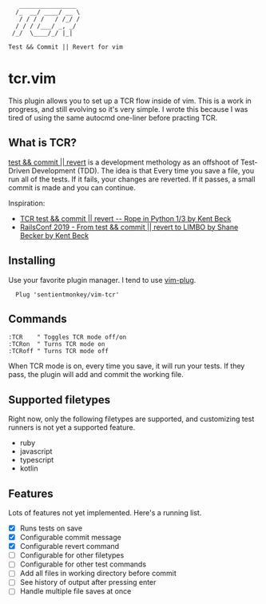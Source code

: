 ```
   ________________
  /_  __/ ____/ __ \
   / / / /   / /_/ /
  / / / /___/ _, _/
 /_/  \____/_/ |_|

Test && Commit || Revert for vim
```

# tcr.vim

This plugin allows you to set up a TCR flow inside of vim. This is a work in progress,
and still evolving so it's very simple. I wrote this because I was tired of using the
same autocmd one-liner before practing TCR.

## What is TCR?

[test && commit || revert](https://medium.com/@kentbeck_7670/test-commit-revert-870bbd756864)
is a development methology as an offshoot of Test-Driven Development (TDD). The idea is that
Every time you save a file, you run all of the tests. If it fails, your changes are reverted.
If it passes, a small commit is made and you can continue.

Inspiration:

- [TCR test && commit || revert -- Rope in Python 1/3 by Kent Beck](https://www.youtube.com/watch?v=Aof0F9DvTFg&t=974s)
- [RailsConf 2019 - From test && commit || revert to LIMBO by Shane Becker by Kent Beck](https://www.youtube.com/watch?v=Z_LoGqMugN0)

## Installing

Use your favorite plugin manager. I tend to use [vim-plug](https://github.com/junegunn/vim-plug).

```
  Plug 'sentientmonkey/vim-tcr'
```

## Commands

```
:TCR    " Toggles TCR mode off/on
:TCRon  " Turns TCR mode on
:TCRoff " Turns TCR mode off
```

When TCR mode is on, every time you save, it will run your tests. If they pass, the plugin will
add and commit the working file.

## Supported filetypes

Right now, only the following filetypes are supported, and customizing test runners is
not yet a supported feature.

- ruby
- javascript
- typescript
- kotlin

## Features

Lots of features not yet implemented. Here's a running list.

- [x] Runs tests on save
- [x] Configurable commit message
- [x] Configurable revert command
- [ ] Configurable for other filetypes
- [ ] Configurable for other test commands
- [ ] Add all files in working directory before commit
- [ ] See history of output after pressing enter
- [ ] Handle multiple file saves at once
